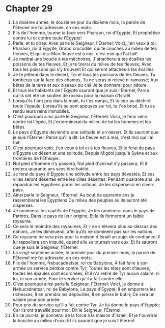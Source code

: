 # Chapter 29

1. La dixième année, le douzième jour du dixième mois, la parole de l'Éternel me fut adressée, en ces mots:
2. Fils de l'homme, tourne ta face vers Pharaon, roi d'Égypte, Et prophétise contre lui et contre toute l'Égypte!
3. Parle, et tu diras: Ainsi parle le Seigneur, l'Éternel: Voici, j'en veux à toi, Pharaon, roi d'Égypte, Grand crocodile, qui te couches au milieu de tes fleuves, Et qui dis: Mon fleuve est à moi, c'est moi qui l'ai fait!
4. Je mettrai une boucle à tes mâchoires, J'attacherai à tes écailles les poissons de tes fleuves, Et je te tirerai du milieu de tes fleuves, Avec tous les poissons qui s'y trouvent Et qui seront attachés à tes écailles.
5. Je te jetterai dans le désert, Toi et tous les poissons de tes fleuves. Tu tomberas sur la face des champs, Tu ne seras ni relevé ni ramassé; Aux bêtes de la terre et aux oiseaux du ciel Je te donnerai pour pâture.
6. Et tous les habitants de l'Égypte sauront que je suis l'Éternel, Parce qu'ils ont été un soutien de roseau pour la maison d'Israël.
7. Lorsqu'ils t'ont pris dans la main, tu t'es rompu, Et tu leur as déchiré toute l'épaule; Lorsqu'ils se sont appuyés sur toi, tu t'es brisé, Et tu as rendu leurs reins immobiles.
8. C'est pourquoi ainsi parle le Seigneur, l'Éternel: Voici, je ferai venir contre toi l'épée, Et j'exterminerai du milieu de toi les hommes et les bêtes.
9. Le pays d'Égypte deviendra une solitude et un désert. Et ils sauront que je suis l'Éternel, Parce qu'il a dit: Le fleuve est à moi, c'est moi qui l'ai fait!
10. C'est pourquoi voici, j'en veux à toi et à tes fleuves, Et je ferai du pays d'Égypte un désert et une solitude, Depuis Migdol jusqu'à Syène et aux frontières de l'Éthiopie.
11. Nul pied d'homme n'y passera, Nul pied d'animal n'y passera, Et il restera quarante ans sans être habité.
12. Je ferai du pays d'Égypte une solitude entre les pays dévastés, Et ses villes seront désertes entre les villes désertes, Pendant quarante ans. Je répandrai les Égyptiens parmi les nations, Je les disperserai en divers pays.
13. Ainsi parle le Seigneur, l'Éternel: Au bout de quarante ans je rassemblerai les Égyptiens Du milieu des peuples où ils auront été dispersés.
14. Je ramènerai les captifs de l'Égypte, Je les ramènerai dans le pays de Pathros, Dans le pays de leur origine, Et là ils formeront un faible royaume.
15. Ce sera le moindre des royaumes, Et il ne s'élèvera plus au-dessus des nations, Je les diminuerai, afin qu'ils ne dominent pas sur les nations.
16. Ce royaume ne sera plus pour la maison d'Israël un sujet de confiance; Il lui rappellera son iniquité, quand elle se tournait vers eux. Et ils sauront que je suis le Seigneur, l'Éternel.
17. La vingt-septième année, le premier jour du premier mois, la parole de l'Éternel me fut adressée, en ces mots:
18. Fils de l'homme, Nebucadnetsar, roi de Babylone, À fait faire à son armée un service pénible contre Tyr; Toutes les têtes sont chauves, toutes les épaules sont écorchées; Et il n'a retiré de Tyr aucun salaire, ni lui, ni son armée, Pour le service qu'il a fait contre elle.
19. C'est pourquoi ainsi parle le Seigneur, l'Éternel: Voici, je donne à Nebucadnetsar, roi de Babylone, Le pays d'Égypte; Il en emportera les richesses, Il en prendra les dépouilles, Il en pillera le butin; Ce sera un salaire pour son armée.
20. Pour prix du service qu'il a fait contre Tyr, Je lui donne le pays d'Égypte; Car ils ont travaillé pour moi, Dit le Seigneur, l'Éternel.
21. En ce jour-là, je donnerai de la force à la maison d'Israël, Et je t'ouvrirai la bouche au milieu d'eux; Et ils sauront que je suis l'Éternel.

